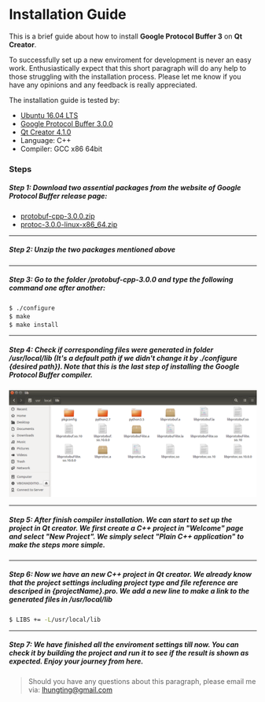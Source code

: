 # Installation Guide

This is a brief guide about how to install **Google Protocol Buffer 3** on **Qt Creator**. 

To successfully set up a new enviroment for development is never an easy work.
Enthusiastically expect that this short paragraph will do any help to those struggling with the installation process. Please let me know if you have any opinions and any feedback is really appreciated.

The installation guide is tested by:
  - [Ubuntu 16.04 LTS]
  - [Google Protocol Buffer 3.0.0]
  - [Qt Creator 4.1.0]
  - Language: C++
  - Compiler: GCC x86 64bit

[Ubuntu 16.04 LTS]: <https://wiki.ubuntu.com/XenialXerus/ReleaseNotes?_ga=1.166009847.871706029.1475201071>
[Qt Creator 4.1.0]: <https://www.qt.io/ide/>
[Google Protocol Buffer 3.0.0]: <https://developers.google.com/protocol-buffers/>


### Steps

##### Step 1: Download two assential packages from the website of Google Protocol Buffer release page:
 - [protobuf-cpp-3.0.0.zip]
 - [protoc-3.0.0-linux-x86_64.zip]
 
[protobuf-cpp-3.0.0.zip]: <https://github.com/google/protobuf/releases/tag/v3.0.0>
[protoc-3.0.0-linux-x86_64.zip]: <https://github.com/google/protobuf/releases/tag/v3.0.0>
***
##### Step 2: Unzip the two packages mentioned above
***
##### Step 3: Go to the folder /protobuf-cpp-3.0.0 and type the following command one after another:

```sh
$ ./configure   
$ make 
$ make install
```
***
##### Step 4: Check if corresponding files were generated in folder /usr/local/lib (It's a default path if we didn't change it by ./configure {desired path}). Note that this is the last step of installing the Google Protocol Buffer compiler.

![Alt text](https://raw.githubusercontent.com/blueclowd/Others/master/generatedFilesByMakeGoogleProtoBuff.png)

***
##### Step 5: After finish compiler installation. We can start to set up the project in Qt creator. We first create a C++ project in "Welcome" page and select "New Project". We simply select "Plain C++ application" to make the steps more simple. 
***
##### Step 6: Now we have an new C++ project in Qt creator. We already know that the project settings including project type and file reference are descriped in {projectName}.pro. We add a new line to make a link to the generated files in /usr/local/lib

```sh
$ LIBS += -L/usr/local/lib
```

***
##### Step 7: We have finished all the enviroment settings till now. You can check it by building the project and run it to see if the result is shown as expected. Enjoy your journey from here.


> Should you have any questions about this paragraph, please email me via:
> lhungting@gmail.com


